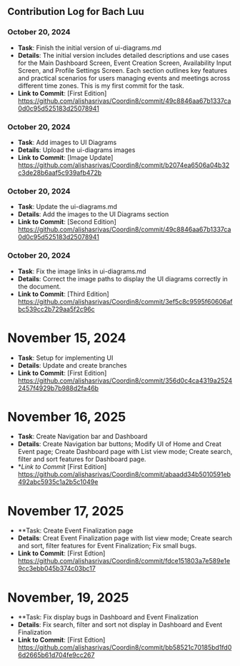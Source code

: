 ## Contribution Log for Bach Luu

### October 20, 2024
- **Task**: Finish the initial version of ui-diagrams.md
- **Details**: The initial version includes detailed descriptions and use cases for the Main Dashboard Screen, Event Creation Screen, Availability Input Screen, and Profile Settings Screen. Each section outlines key features and practical scenarios for users managing events and meetings across different time zones. This is my first commit for the task.
- **Link to Commit**: [First Edition] https://github.com/alishasrivas/Coordin8/commit/49c8846aa67b1337ca0d0c95d525183d25078941

### October 20, 2024
- **Task**: Add images to UI Diagrams
- **Details**: Upload the ui-diagrams images
- **Link to Commit**: [Image Update] https://github.com/alishasrivas/Coordin8/commit/b2074ea6506a04b32c3de28b6aaf5c939afb472b

### October 20, 2024
- **Task**: Update the ui-diagrams.md
- **Details**: Add the images to the UI Diagrams section
- **Link to Commit**: [Second Edition] https://github.com/alishasrivas/Coordin8/commit/49c8846aa67b1337ca0d0c95d525183d25078941 

### October 20, 2024
- **Task**: Fix the image links in ui-diagrams.md
- **Details**: Correct the image paths to display the UI diagrams correctly in the document.
- **Link to Commit**: [Third Edition] https://github.com/alishasrivas/Coordin8/commit/3ef5c8c9595f60606afbc539cc2b729aa5f2c96c

# November 15, 2024
- **Task**: Setup for implementing UI
- **Details**: Update and create branches
- **Link to Commit**: [First Edition]
https://github.com/alishasrivas/Coordin8/commit/356d0c4ca4319a25242457f4929b7b988d2fa46b

# November 16, 2025
- **Task**: Create Navigation bar and Dashboard
- **Details**: Create Navigation bar buttons; Modify UI of Home and Creat Event page; Create Dashboard page with List view mode; Create search, filter and sort features for Dashboard page.
- **Link to Commit* [First Edition]
https://github.com/alishasrivas/Coordin8/commit/abaadd34b5010591eb492abc5935c1a2b5c1049e

# November 17, 2025
- **Task: Create Event Finalization page
- **Details**: Creat Event Finalization page with list view mode; Create search and sort, filter features for Event Finalization; Fix small bugs.
- **Link to Commit**: [First Edtion]
https://github.com/alishasrivas/Coordin8/commit/fdce151803a7e589e1e9cc3ebb045b374c03bc17

# November, 19, 2025
- **Task: Fix display bugs in Dashboard and Event Finalization
- **Details**: Fix search, filter and sort not display in Dashboard and Event Finalization
- **Link to Commit**: [First Edtion]
https://github.com/alishasrivas/Coordin8/commit/bb58521c70185bd1fd06d2665b61d704fe9cc267
